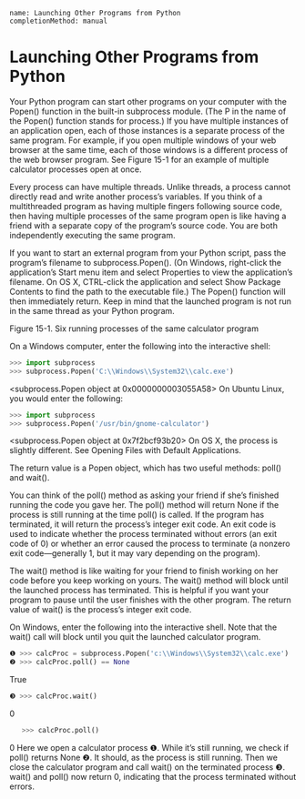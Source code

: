 ```ngMeta
name: Launching Other Programs from Python
completionMethod: manual
```
# Launching Other Programs from Python
Your Python program can start other programs on your computer with the Popen() function in the built-in subprocess module. (The P in the name of the Popen() function stands for process.) If you have multiple instances of an application open, each of those instances is a separate process of the same program. For example, if you open multiple windows of your web browser at the same time, each of those windows is a different process of the web browser program. See Figure 15-1 for an example of multiple calculator processes open at once.

Every process can have multiple threads. Unlike threads, a process cannot directly read and write another process’s variables. If you think of a multithreaded program as having multiple fingers following source code, then having multiple processes of the same program open is like having a friend with a separate copy of the program’s source code. You are both independently executing the same program.

If you want to start an external program from your Python script, pass the program’s filename to subprocess.Popen(). (On Windows, right-click the application’s Start menu item and select Properties to view the application’s filename. On OS X, CTRL-click the application and select Show Package Contents to find the path to the executable file.) The Popen() function will then immediately return. Keep in mind that the launched program is not run in the same thread as your Python program.

<!-- ![image](assets/000013.jpg) -->

Figure 15-1. Six running processes of the same calculator program

On a Windows computer, enter the following into the interactive shell:

```python
>>> import subprocess
>>> subprocess.Popen('C:\\Windows\\System32\\calc.exe')
```
<subprocess.Popen object at 0x0000000003055A58>
On Ubuntu Linux, you would enter the following:
```python
>>> import subprocess
>>> subprocess.Popen('/usr/bin/gnome-calculator')
```
<subprocess.Popen object at 0x7f2bcf93b20>
On OS X, the process is slightly different. See Opening Files with Default Applications.

The return value is a Popen object, which has two useful methods: poll() and wait().

You can think of the poll() method as asking your friend if she’s finished running the code you gave her. The poll() method will return None if the process is still running at the time poll() is called. If the program has terminated, it will return the process’s integer exit code. An exit code is used to indicate whether the process terminated without errors (an exit code of 0) or whether an error caused the process to terminate (a nonzero exit code—generally 1, but it may vary depending on the program).

The wait() method is like waiting for your friend to finish working on her code before you keep working on yours. The wait() method will block until the launched process has terminated. This is helpful if you want your program to pause until the user finishes with the other program. The return value of wait() is the process’s integer exit code.

On Windows, enter the following into the interactive shell. Note that the wait() call will block until you quit the launched calculator program.

```python
❶ >>> calcProc = subprocess.Popen('c:\\Windows\\System32\\calc.exe')
❷ >>> calcProc.poll() == None
```
   True
```python
❸ >>> calcProc.wait()
```
   0
```python
   >>> calcProc.poll()
```
   0
Here we open a calculator process ❶. While it’s still running, we check if poll() returns None ❷. It should, as the process is still running. Then we close the calculator program and call wait() on the terminated process ❸. wait() and poll() now return 0, indicating that the process terminated without errors.